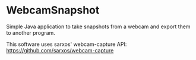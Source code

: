 # WebcamSnapshot
Simple Java application to take snapshots from a webcam and export them to another program.

This software uses sarxos' webcam-capture API: https://github.com/sarxos/webcam-capture
